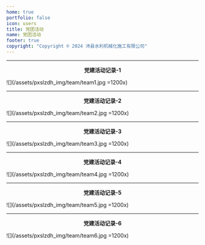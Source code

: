 ```yaml
---
home: true
portfolio: false
icon: users
title: 党团活动
name: 党团活动
footer: true
copyright: "Copyright © 2024 沛县水利机械化施工有限公司"
---
```


---

<center><b>党建活动记录-1</b></center>

![](/assets/pxslzdh_img/team/team1.jpg =1200x)

---

<center><b>党建活动记录-2</b></center>

![](/assets/pxslzdh_img/team/team2.jpg =1200x)

---

<center><b>党建活动记录-3</b></center>

![](/assets/pxslzdh_img/team/team3.jpg =1200x)

---

<center><b>党建活动记录-4</b></center>

![](/assets/pxslzdh_img/team/team4.jpg =1200x)

---

<center><b>党建活动记录-5</b></center>

![](/assets/pxslzdh_img/team/team5.jpg =1200x)

---

<center><b>党建活动记录-6</b></center>

![](/assets/pxslzdh_img/team/team6.jpg =1200x)